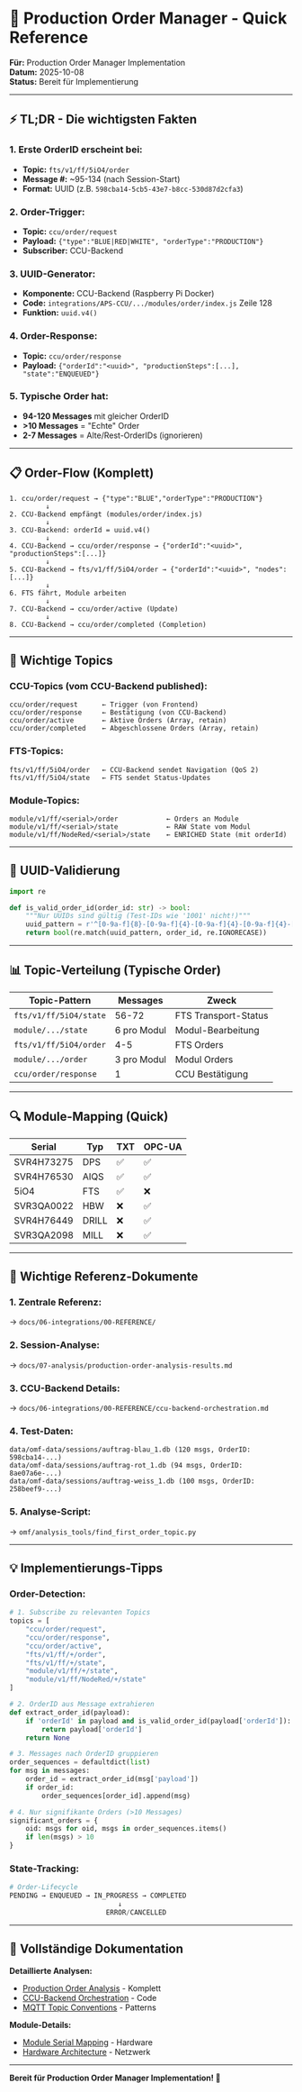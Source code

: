 # 🚀 Production Order Manager - Quick Reference

**Für:** Production Order Manager Implementation  
**Datum:** 2025-10-08  
**Status:** Bereit für Implementierung

---

## ⚡ TL;DR - Die wichtigsten Fakten

### 1. **Erste OrderID erscheint bei:**
- **Topic:** `fts/v1/ff/5iO4/order`
- **Message #:** ~95-134 (nach Session-Start)
- **Format:** UUID (z.B. `598cba14-5cb5-43e7-b8cc-530d87d2cfa3`)

### 2. **Order-Trigger:**
- **Topic:** `ccu/order/request`
- **Payload:** `{"type":"BLUE|RED|WHITE", "orderType":"PRODUCTION"}`
- **Subscriber:** CCU-Backend

### 3. **UUID-Generator:**
- **Komponente:** CCU-Backend (Raspberry Pi Docker)
- **Code:** `integrations/APS-CCU/.../modules/order/index.js` Zeile 128
- **Funktion:** `uuid.v4()`

### 4. **Order-Response:**
- **Topic:** `ccu/order/response`
- **Payload:** `{"orderId":"<uuid>", "productionSteps":[...], "state":"ENQUEUED"}`

### 5. **Typische Order hat:**
- **94-120 Messages** mit gleicher OrderID
- **>10 Messages** = "Echte" Order
- **2-7 Messages** = Alte/Rest-OrderIDs (ignorieren)

---

## 📋 Order-Flow (Komplett)

```
1. ccu/order/request → {"type":"BLUE","orderType":"PRODUCTION"}
         ↓
2. CCU-Backend empfängt (modules/order/index.js)
         ↓
3. CCU-Backend: orderId = uuid.v4()
         ↓
4. CCU-Backend → ccu/order/response → {"orderId":"<uuid>", "productionSteps":[...]}
         ↓
5. CCU-Backend → fts/v1/ff/5iO4/order → {"orderId":"<uuid>", "nodes":[...]}
         ↓
6. FTS fährt, Module arbeiten
         ↓
7. CCU-Backend → ccu/order/active (Update)
         ↓
8. CCU-Backend → ccu/order/completed (Completion)
```

---

## 🔑 Wichtige Topics

### CCU-Topics (vom CCU-Backend published):
```
ccu/order/request      ← Trigger (von Frontend)
ccu/order/response     ← Bestätigung (von CCU-Backend)
ccu/order/active       ← Aktive Orders (Array, retain)
ccu/order/completed    ← Abgeschlossene Orders (Array, retain)
```

### FTS-Topics:
```
fts/v1/ff/5iO4/order   ← CCU-Backend sendet Navigation (QoS 2)
fts/v1/ff/5iO4/state   ← FTS sendet Status-Updates
```

### Module-Topics:
```
module/v1/ff/<serial>/order            ← Orders an Module
module/v1/ff/<serial>/state            ← RAW State vom Modul
module/v1/ff/NodeRed/<serial>/state    ← ENRICHED State (mit orderId)
```

---

## 🎯 UUID-Validierung

```python
import re

def is_valid_order_id(order_id: str) -> bool:
    """Nur UUIDs sind gültig (Test-IDs wie '1001' nicht!)"""
    uuid_pattern = r'^[0-9a-f]{8}-[0-9a-f]{4}-[0-9a-f]{4}-[0-9a-f]{4}-[0-9a-f]{12}$'
    return bool(re.match(uuid_pattern, order_id, re.IGNORECASE))
```

---

## 📊 Topic-Verteilung (Typische Order)

| Topic-Pattern | Messages | Zweck |
|---------------|----------|-------|
| `fts/v1/ff/5iO4/state` | 56-72 | FTS Transport-Status |
| `module/.../state` | 6 pro Modul | Modul-Bearbeitung |
| `fts/v1/ff/5iO4/order` | 4-5 | FTS Orders |
| `module/.../order` | 3 pro Modul | Modul Orders |
| `ccu/order/response` | 1 | CCU Bestätigung |

---

## 🔍 Module-Mapping (Quick)

| Serial | Typ | TXT | OPC-UA |
|--------|-----|-----|--------|
| SVR4H73275 | DPS | ✅ | ✅ |
| SVR4H76530 | AIQS | ✅ | ✅ |
| 5iO4 | FTS | ✅ | ❌ |
| SVR3QA0022 | HBW | ❌ | ✅ |
| SVR4H76449 | DRILL | ❌ | ✅ |
| SVR3QA2098 | MILL | ❌ | ✅ |

---

## 📁 Wichtige Referenz-Dokumente

### 1. Zentrale Referenz:
→ `docs/06-integrations/00-REFERENCE/`

### 2. Session-Analyse:
→ `docs/07-analysis/production-order-analysis-results.md`

### 3. CCU-Backend Details:
→ `docs/06-integrations/00-REFERENCE/ccu-backend-orchestration.md`

### 4. Test-Daten:
```
data/omf-data/sessions/auftrag-blau_1.db (120 msgs, OrderID: 598cba14-...)
data/omf-data/sessions/auftrag-rot_1.db (94 msgs, OrderID: 8ae07a6e-...)
data/omf-data/sessions/auftrag-weiss_1.db (100 msgs, OrderID: 258beef9-...)
```

### 5. Analyse-Script:
→ `omf/analysis_tools/find_first_order_topic.py`

---

## 💡 Implementierungs-Tipps

### Order-Detection:
```python
# 1. Subscribe zu relevanten Topics
topics = [
    "ccu/order/request",
    "ccu/order/response", 
    "ccu/order/active",
    "fts/v1/ff/+/order",
    "fts/v1/ff/+/state",
    "module/v1/ff/+/state",
    "module/v1/ff/NodeRed/+/state"
]

# 2. OrderID aus Message extrahieren
def extract_order_id(payload):
    if 'orderId' in payload and is_valid_order_id(payload['orderId']):
        return payload['orderId']
    return None

# 3. Messages nach OrderID gruppieren
order_sequences = defaultdict(list)
for msg in messages:
    order_id = extract_order_id(msg['payload'])
    if order_id:
        order_sequences[order_id].append(msg)

# 4. Nur signifikante Orders (>10 Messages)
significant_orders = {
    oid: msgs for oid, msgs in order_sequences.items() 
    if len(msgs) > 10
}
```

### State-Tracking:
```python
# Order-Lifecycle
PENDING → ENQUEUED → IN_PROGRESS → COMPLETED
                           ↓
                        ERROR/CANCELLED
```

---

## 🔗 Vollständige Dokumentation

**Detaillierte Analysen:**
- [Production Order Analysis](production-order-analysis-results.md) - Komplett
- [CCU-Backend Orchestration](../06-integrations/00-REFERENCE/ccu-backend-orchestration.md) - Code
- [MQTT Topic Conventions](../06-integrations/00-REFERENCE/mqtt-topic-conventions.md) - Patterns

**Module-Details:**
- [Module Serial Mapping](../06-integrations/00-REFERENCE/module-serial-mapping.md) - Hardware
- [Hardware Architecture](../06-integrations/00-REFERENCE/hardware-architecture.md) - Netzwerk

---

**Bereit für Production Order Manager Implementation! 🚀**

